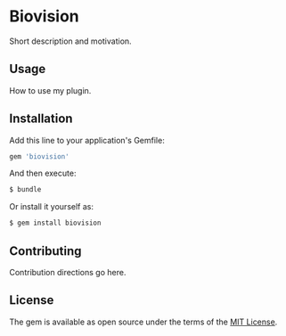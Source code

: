 # Biovision
Short description and motivation.

## Usage
How to use my plugin.

## Installation
Add this line to your application's Gemfile:

```ruby
gem 'biovision'
```

And then execute:
```bash
$ bundle
```

Or install it yourself as:
```bash
$ gem install biovision
```

## Contributing
Contribution directions go here.

## License
The gem is available as open source under the terms of the [MIT License](https://opensource.org/licenses/MIT).
